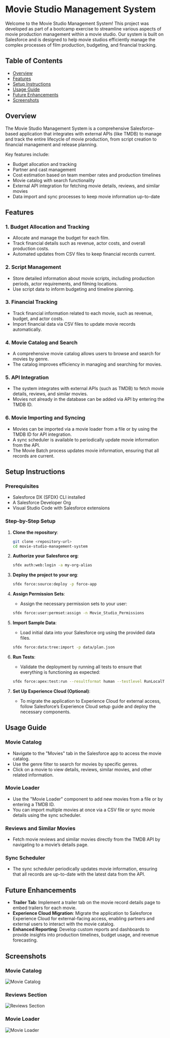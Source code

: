 # Movie Studio Management System

Welcome to the Movie Studio Management System! This project was developed as part of a bootcamp exercise to streamline various aspects of movie production management within a movie studio. Our system is built on Salesforce and is designed to help movie studios efficiently manage the complex processes of film production, budgeting, and financial tracking.

## Table of Contents

- [Overview](#overview)
- [Features](#features)
- [Setup Instructions](#setup-instructions)
- [Usage Guide](#usage-guide)
- [Future Enhancements](#future-enhancements)
- [Screenshots](#screenshots)


## Overview

The Movie Studio Management System is a comprehensive Salesforce-based application that integrates with external APIs (like TMDB) to manage and track the entire lifecycle of movie production, from script creation to financial management and release planning.

Key features include:

- Budget allocation and tracking
- Partner and cast management
- Cost estimation based on team member rates and production timelines
- Movie catalog with search functionality
- External API integration for fetching movie details, reviews, and similar movies
- Data import and sync processes to keep movie information up-to-date

## Features

### 1. Budget Allocation and Tracking
- Allocate and manage the budget for each film.
- Track financial details such as revenue, actor costs, and overall production costs.
- Automated updates from CSV files to keep financial records current.

### 2. Script Management
- Store detailed information about movie scripts, including production periods, actor requirements, and filming locations.
- Use script data to inform budgeting and timeline planning.

### 3. Financial Tracking
- Track financial information related to each movie, such as revenue, budget, and actor costs.
- Import financial data via CSV files to update movie records automatically.

### 4. Movie Catalog and Search
- A comprehensive movie catalog allows users to browse and search for movies by genre.
- The catalog improves efficiency in managing and searching for movies.

### 5. API Integration
- The system integrates with external APIs (such as TMDB) to fetch movie details, reviews, and similar movies.
- Movies not already in the database can be added via API by entering the TMDB ID.

### 6. Movie Importing and Syncing
- Movies can be imported via a movie loader from a file or by using the TMDB ID for API integration.
- A sync scheduler is available to periodically update movie information from the API.
- The Movie Batch process updates movie information, ensuring that all records are current.

## Setup Instructions

### Prerequisites
- Salesforce DX (SFDX) CLI installed
- A Salesforce Developer Org
- Visual Studio Code with Salesforce extensions

### Step-by-Step Setup

1. **Clone the repository**: 
    ```bash
    git clone <repository-url>
    cd movie-studio-management-system
    ```

2. **Authorize your Salesforce org**: 
    ```bash
    sfdx auth:web:login -a my-org-alias
    ```

3. **Deploy the project to your org**: 
    ```bash
    sfdx force:source:deploy -p force-app
    ```

4. **Assign Permission Sets**:
    - Assign the necessary permission sets to your user:
    ```bash
    sfdx force:user:permset:assign -n Movie_Studio_Permissions
    ```

5. **Import Sample Data**:
    - Load initial data into your Salesforce org using the provided data files.
    ```bash
    sfdx force:data:tree:import -p data/plan.json
    ```

6. **Run Tests**:
    - Validate the deployment by running all tests to ensure that everything is functioning as expected:
    ```bash
    sfdx force:apex:test:run --resultformat human --testlevel RunLocalTests
    ```

7. **Set Up Experience Cloud (Optional)**:
    - To migrate the application to Experience Cloud for external access, follow Salesforce’s Experience Cloud setup guide and deploy the necessary components.

## Usage Guide

### Movie Catalog
- Navigate to the "Movies" tab in the Salesforce app to access the movie catalog.
- Use the genre filter to search for movies by specific genres.
- Click on a movie to view details, reviews, similar movies, and other related information.

### Movie Loader
- Use the "Movie Loader" component to add new movies from a file or by entering a TMDB ID.
- You can import multiple movies at once via a CSV file or sync movie details using the sync scheduler.

### Reviews and Similar Movies
- Fetch movie reviews and similar movies directly from the TMDB API by navigating to a movie’s details page.

### Sync Scheduler
- The sync scheduler periodically updates movie information, ensuring that all records are up-to-date with the latest data from the API.

## Future Enhancements

- **Trailer Tab**: Implement a trailer tab on the movie record details page to embed trailers for each movie.
- **Experience Cloud Migration**: Migrate the application to Salesforce Experience Cloud for external-facing access, enabling partners and external users to interact with the movie catalog.
- **Enhanced Reporting**: Develop custom reports and dashboards to provide insights into production timelines, budget usage, and revenue forecasting.

## Screenshots

### Movie Catalog
![Movie Catalog](images/MovieCatalog.png)

### Reviews Section
![Reviews Section](images/ReviewsSimilarMovies.png)

### Movie Loader
![Movie Loader](images/MovieLoader.png)


